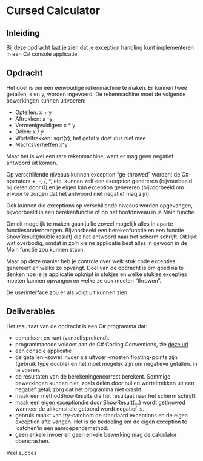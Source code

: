 # Cursed Calculator

## Inleiding

Bij deze opdracht laat je zien dat je exception handling kunt implementeren in een C# console applicatie.

## Opdracht

Het doel is om een eenvoudige rekenmachine te maken.
Er kunnen twee getallen, x en y, worden ingevoerd.
De rekenmachine moet de volgende bewerkingen kunnen uitvoeren:

* Optellen: x + y
* Aftrekken: x –y
* Vermenigvuldigen: x * y
* Delen: x / y
* Worteltrekken: sqrt(x), het getal y doet dus niet mee
* Machtsverheffen x^y

Maar het is wel een rare rekenmachine,
want er mag geen negatief antwoord uit komen.

Op verschillende niveaus kunnen exception “ge-throwed” worden:
de C#-operators +, -, /, *, etc. kunnen zelf een exception genereren (bijvoorbeeld bij delen door 0)
en je eigen kan exception genereren (bijvoorbeeld om ervoor te zorgen dat het antwoord niet negatief mag zijn).

Ook kunnen die exceptions op verschillende niveaus worden opgevangen,
bijvoorbeeld in een berekenfunctie of op het hoofdniveau in je Main functie.

Om dit mogelijk te maken gaan jullie zoveel mogelijk alles in aparte functiesonderbrengen.
Bijvoorbeeld een berekenfunctie en een functie ShowResult(double result) die het antwoord naar het scherm schrijft.
Dit lijkt wat overbodig, omdat in zo’n kleine applicatie best alles in gewoon in de Main functie zou kunnen staan.

Maar op deze manier heb je controle over welk stuk code excepties genereert en welke ze opvangt.
Doel van de opdracht is om goed na te denken hoe je je applicatie opknipt in stukjes
en welke stukjes excepties moeten kunnen opvangen en welke ze ook moeten “throwen”.

De userinterface zou er als volgt uit kunnen zien.

## Deliverables

Het resultaat van de opdracht is een C# programma dat:

* compileert en runt (vanzelfsprekend).
* programmacode voldoet aan de C# Coding Conventions,
  zie [deze url](https://docs.microsoft.com/en-us/dotnet/csharp/fundamentals/coding-style/coding-conventions)
* een console applicatie
* de getallen –zowel invoer als uitvoer –moeten floating-points zijn (gebruik type double)
  en het moet mogelijk zijn om negatieve getallen. in te voeren.
* de resultaten van de berekeningencorrect berekent.
  Sommige bewerkingen kunnen niet, zoals delen door nul en worteltrekken uit een negatief getal;
  zorg dat het programma niet crasht.
* maak een methodShowResults die het resultaat naar het scherm schrijft.
* maak een eigen exceptiondie door ShowResult(...) wordt gethrowed wanneer de uitkomst die getoond wordt negatief is.
* gebruik maakt van try-catchom de standaard exceptions en de eigen exception afte vangen.
  Het is de bedoeling om de eigen exception te ‘catchen’in een aanroependemethod.
* geen enkele invoer en geen enkele bewerking mag de calculator doencrashen.

Veel succes
